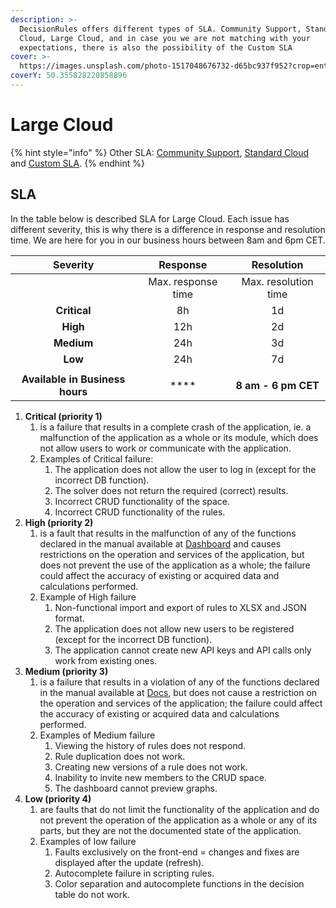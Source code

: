 ```yaml
---
description: >-
  DecisionRules offers different types of SLA. Community Support, Standard
  Cloud, Large Cloud, and in case you we are not matching with your
  expectations, there is also the possibility of the Custom SLA
cover: >-
  https://images.unsplash.com/photo-1517048676732-d65bc937f952?crop=entropy&cs=srgb&fm=jpg&ixid=MnwxOTcwMjR8MHwxfHNlYXJjaHw1fHxjb21tdW5pdHl8ZW58MHx8fHwxNjM4OTU0NDM0&ixlib=rb-1.2.1&q=85
coverY: 50.355828220858896
---
```


# Large Cloud

{% hint style="info" %}
Other SLA: [Community Support](community-support-and-standard-cloud.md), [Standard Cloud](standard-cloud.md) and [Custom SLA](custom-sla.md).
{% endhint %}

## SLA

In the table below is described SLA for Large Cloud. Each issue has different severity, this is why there is a difference in response and resolution time. We are here for you in our business hours between 8am and 6pm CET.

|             Severity            |      Response      |      Resolution      |
| :-----------------------------: | :----------------: | :------------------: |
|                                 | Max. response time | Max. resolution time |
|           **Critical**          |         8h         |          1d          |
|             **High**            |         12h        |          2d          |
|            **Medium**           |         24h        |          3d          |
|             **Low**             |         24h        |          7d          |
|                                 |                    |                      |
| **Available in Business hours** |        ****        |  **8 am - 6 pm CET** |



1. &#x20;**Critical (priority 1)**
   1. &#x20;is a failure that results in a complete crash of the application, ie. a malfunction of the application as a whole or its module, which does not allow users to work or communicate with the application.
   2. &#x20;Examples of Critical failure:
      1. &#x20;The application does not allow the user to log in (except for the incorrect DB function).
      2. &#x20;The solver does not return the required (correct) results.
      3. &#x20;Incorrect CRUD functionality of the space.
      4. &#x20;Incorrect CRUD functionality of the rules.
2. &#x20;**High (priority 2)**
   1. &#x20;is a fault that results in the malfunction of any of the functions declared in the manual available at [Dashboard](https://docs.decisionrules.io/doc/) and causes restrictions on the operation and services of the application, but does not prevent the use of the application as a whole; the failure could affect the accuracy of existing or acquired data and calculations performed.
   2. &#x20;Example of High failure
      1. &#x20;Non-functional import and export of rules to XLSX and JSON format.
      2. &#x20;The application does not allow new users to be registered (except for the incorrect DB function).
      3. &#x20;The application cannot create new API keys and API calls only work from existing ones.
3. &#x20;**Medium (priority 3)**
   1. &#x20;is a failure that results in a violation of any of the functions declared in the manual available at [Docs](https://docs.decisionrules.io/docs/), but does not cause a restriction on the operation and services of the application; the failure could affect the accuracy of existing or acquired data and calculations performed.
   2. &#x20;Examples of Medium failure
      1. &#x20;Viewing the history of rules does not respond.
      2. &#x20;Rule duplication does not work.
      3. &#x20;Creating new versions of a rule does not work.
      4. &#x20;Inability to invite new members to the CRUD space.
      5. &#x20;The dashboard cannot preview graphs.
4. &#x20;**Low (priority 4)**
   1. &#x20;are faults that do not limit the functionality of the application and do not prevent the operation of the application as a whole or any of its parts, but they are not the documented state of the application.
   2. &#x20;Examples of low failure
      1. &#x20;Faults exclusively on the front-end = changes and fixes are displayed after the update (refresh).
      2. &#x20;Autocomplete failure in scripting rules.
      3. Color separation and autocomplete functions in the decision table do not work.
